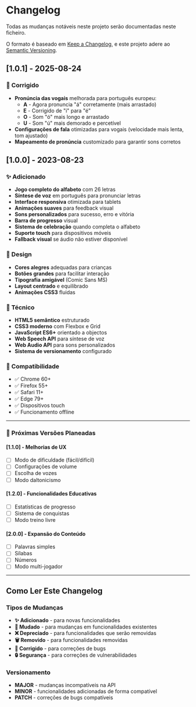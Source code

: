 # Changelog

Todas as mudanças notáveis neste projeto serão documentadas neste ficheiro.

O formato é baseado em [Keep a Changelog](https://keepachangelog.com/pt/1.0.0/),
e este projeto adere ao [Semantic Versioning](https://semver.org/spec/v2.0.0.html).

## [1.0.1] - 2025-08-24

### 🐛 Corrigido
- **Pronúncia das vogais** melhorada para português europeu:
  - **A** - Agora pronuncia "á" corretamente (mais arrastado)
  - **E** - Corrigido de "i" para "é"
  - **O** - Som "ó" mais longo e arrastado
  - **U** - Som "ú" mais demorado e percetível
- **Configurações de fala** otimizadas para vogais (velocidade mais lenta, tom ajustado)
- **Mapeamento de pronúncia** customizado para garantir sons corretos

## [1.0.0] - 2023-08-23

### ✨ Adicionado
- **Jogo completo do alfabeto** com 26 letras
- **Síntese de voz** em português para pronunciar letras
- **Interface responsiva** otimizada para tablets
- **Animações suaves** para feedback visual
- **Sons personalizados** para sucesso, erro e vitória
- **Barra de progresso** visual
- **Sistema de celebração** quando completa o alfabeto
- **Suporte touch** para dispositivos móveis
- **Fallback visual** se áudio não estiver disponível

### 🎨 Design
- **Cores alegres** adequadas para crianças
- **Botões grandes** para facilitar interação
- **Tipografia amigável** (Comic Sans MS)
- **Layout centrado** e equilibrado
- **Animações CSS3** fluidas

### 🔧 Técnico
- **HTML5 semântico** estruturado
- **CSS3 moderno** com Flexbox e Grid
- **JavaScript ES6+** orientado a objectos
- **Web Speech API** para síntese de voz
- **Web Audio API** para sons personalizados
- **Sistema de versionamento** configurado

### 📱 Compatibilidade
- ✅ Chrome 60+
- ✅ Firefox 55+  
- ✅ Safari 11+
- ✅ Edge 79+
- ✅ Dispositivos touch
- ✅ Funcionamento offline

---

### 🔮 Próximas Versões Planeadas

#### [1.1.0] - Melhorias de UX
- [ ] Modo de dificuldade (fácil/difícil)
- [ ] Configurações de volume
- [ ] Escolha de vozes
- [ ] Modo daltonicismo

#### [1.2.0] - Funcionalidades Educativas  
- [ ] Estatísticas de progresso
- [ ] Sistema de conquistas
- [ ] Modo treino livre

#### [2.0.0] - Expansão do Conteúdo
- [ ] Palavras simples
- [ ] Sílabas
- [ ] Números
- [ ] Modo multi-jogador

---

## Como Ler Este Changelog

### Tipos de Mudanças
- **✨ Adicionado** - para novas funcionalidades
- **🔄 Mudado** - para mudanças em funcionalidades existentes  
- **❌ Depreciado** - para funcionalidades que serão removidas
- **🗑️ Removido** - para funcionalidades removidas
- **🐛 Corrigido** - para correções de bugs
- **🔒 Segurança** - para correções de vulnerabilidades

### Versionamento
- **MAJOR** - mudanças incompatíveis na API
- **MINOR** - funcionalidades adicionadas de forma compatível
- **PATCH** - correções de bugs compatíveis
